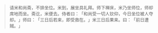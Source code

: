 > 请米和尚斋，不排坐位。米到，展坐具礼拜。师下禅床，米乃坐师位，师却席地而坐。斋讫，米便去。侍者曰：​「和尚受一切人钦仰，今日坐位被人夺却。​」师曰：​「三日后若来，即受救在。​」米三日后果来。曰：​「前日遭贼。​」


